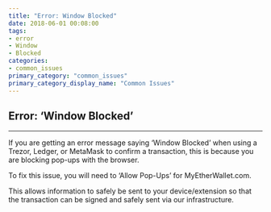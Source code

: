 ```yaml
---
title: "Error: Window Blocked"
date: 2018-06-01 00:08:00
tags:
- error
- Window
- Blocked
categories:
- common_issues
primary_category: "common_issues"
primary_category_display_name: "Common Issues"
---
```


## Error: ‘Window Blocked’
***

If you are getting an error message saying ‘Window Blocked’ when using a Trezor, Ledger, or MetaMask to confirm a transaction, this is because you are blocking pop-ups with the browser. 

To fix this issue, you will need to ‘Allow Pop-Ups’ for MyEtherWallet.com.

This allows information to safely be sent to your device/extension so that the transaction can be signed and safely sent via our infrastructure.
